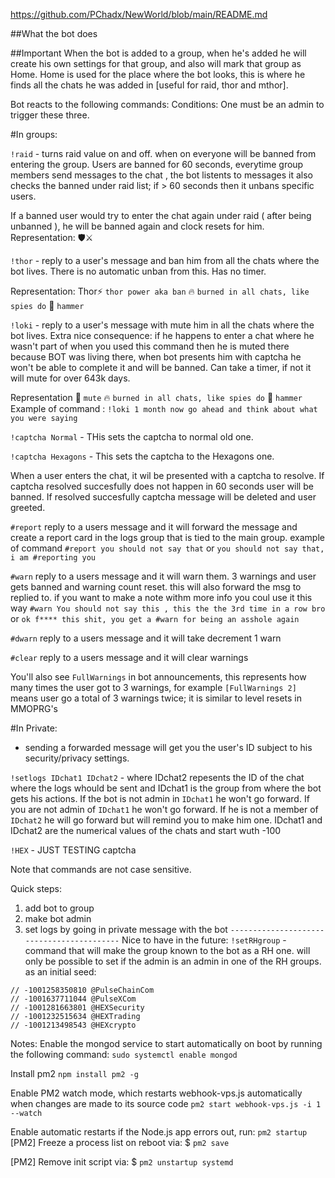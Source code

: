 https://github.com/PChadx/NewWorld/blob/main/README.md

##What the bot does

##Important 
When the bot is added to a group, when he's added he will create his own settings for that group, and
also will mark that group as Home. Home is used for the place where the bot looks, this is where
he finds all the chats he was added in [useful for raid, thor and mthor].


Bot reacts to the following commands:
Conditions: One must be an admin to trigger these three. 

#In groups:

`!raid` - turns raid value on and off. when on everyone will be banned from entering the group.
Users are banned for 60 seconds, everytime group members send messages to the chat , the bot listents to messages it also checks the banned under raid list; if > 60 seconds then it unbans specific users. 

If a banned user would try to enter the chat again under raid ( after being unbanned ), he will be banned again and clock resets for him. Representation: 🛡️⚔️

`!thor` - reply to a user's message and ban him from all the chats where the bot lives.
There is no automatic unban from this. Has no timer.

Representation: Thor⚡️ `thor power aka ban` 🔥 `burned in all chats, like spies do` 🔨 `hammer`

`!loki` - reply to a user's message with mute him in all the chats where the bot lives.
Extra nice consequence: if he happens to enter a chat where he wasn't part of when you used this command
then he is muted there because BOT was living there, when bot presents him with captcha 
he won't be able to complete it and will be banned. Can take a timer, if not it will mute for over 643k days.

Representation 🙊 `mute` 🔥 `burned in all chats, like spies do` 🔨 `hammer`
Example of command : `!loki 1 month now go ahead and think about what you were saying`

`!captcha Normal` - THis sets the captcha to normal old one.

`!captcha Hexagons` - This sets the captcha to the Hexagons one.

When a user enters the chat, it wil be presented with a captcha to resolve. If captcha resolved succesfully does not happen in 60 seconds user will be banned. If resolved succesfully captcha message will be deleted and user greeted. 

`#report` reply to a users message and it will forward the message and create a report card in the logs group 
that is tied to the main group.
example of command `#report you should not say that` or `you should not say that, i am #reporting you`

`#warn` reply to a users message and it will warn them. 3 warnings and user gets banned and warning count reset. this will also forward the msg to replied to. if you want to make a note withm more info you coul use it this way `#warn You should not say this , this the the 3rd time in a row bro` or `ok f**** this shit, you get a #warn for being an asshole again`

`#dwarn` reply to a users message and it will take decrement 1 warn

`#clear` reply to a users message and it will clear warnings

You'll also see `FullWarnings` in bot announcements, this represents how many times the user got to 3 warnings,
for example `[FullWarnings 2]` means user go a total of 3 warnings twice; it is similar to level resets in MMOPRG's

#In Private:
- sending a forwarded message will get you the user's ID subject to his security/privacy settings.

`!setlogs IDchat1 IDchat2` - where IDchat2 repesents the ID of the chat where the logs whould be sent and IDchat1 is the group from where the bot gets his actions.
    If the bot is not admin in `IDchat1` he won't go forward.
    If you are not admin of `IDchat1` he won't go forward.
    If he is not a member of `IDchat2` he will go forward but will remind you to make him one.
IDchat1 and IDchat2 are the numerical values of the chats and start wuth -100

`!HEX` - JUST TESTING captcha 

Note that commands are not case sensitive.

Quick steps: 
1. add bot to group
2. make bot admin
3. set logs by going in private message with the bot
`------------------------------------------`
Nice to have in the future: 
`!setRHgroup` - command that will make the group known to the bot as a RH one. will only be possible to set 
if the admin is an admin in one of the RH groups. as an initial seed:
```
// -1001258350810 @PulseChainCom
// -1001637711044 @PulseXCom
// -1001281663801 @HEXSecurity
// -1001232515634 @HEXTrading
// -1001213498543 @HEXcrypto
```  

Notes:
Enable the mongod service to start automatically on boot by running the following command:
`sudo systemctl enable mongod`

Install pm2 
`npm install pm2 -g`

Enable PM2 watch mode, which restarts webhook-vps.js automatically when changes are made to its source code
`pm2 start webhook-vps.js -i 1 --watch`

Enable automatic restarts if the Node.js app errors out, run:
`pm2 startup`
[PM2] Freeze a process list on reboot via:
$ `pm2 save`

[PM2] Remove init script via:
$ `pm2 unstartup systemd`
